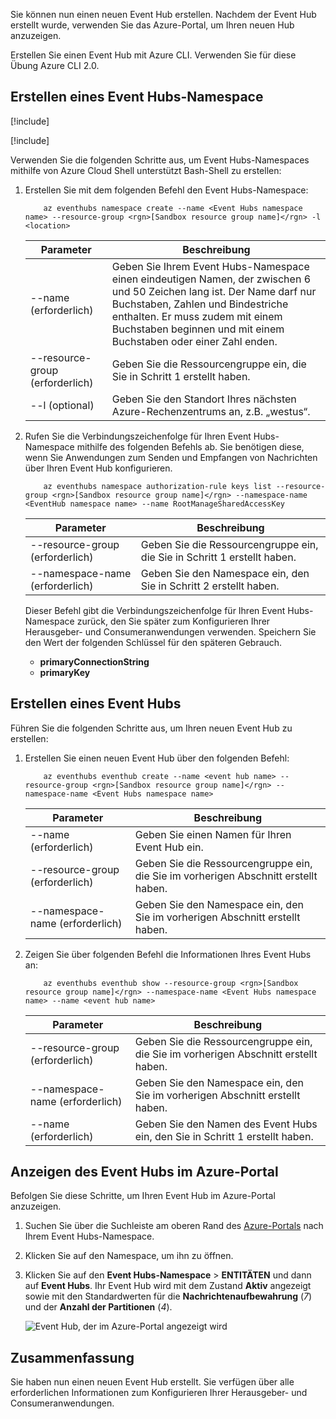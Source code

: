 Sie können nun einen neuen Event Hub erstellen. Nachdem der Event Hub erstellt wurde, verwenden Sie das Azure-Portal, um Ihren neuen Hub anzuzeigen.

Erstellen Sie einen Event Hub mit Azure CLI. Verwenden Sie für diese Übung Azure CLI 2.0. 

## <a name="create-an-event-hubs-namespace"></a>Erstellen eines Event Hubs-Namespace

[!include[](../../../includes/azure-sandbox-activate.md)]

[!include[](../../../includes/azure-sandbox-regions-first-mention-note.md)]

Verwenden Sie die folgenden Schritte aus, um Event Hubs-Namespaces mithilfe von Azure Cloud Shell unterstützt Bash-Shell zu erstellen:

1. Erstellen Sie mit dem folgenden Befehl den Event Hubs-Namespace:

    ```azurecli
        az eventhubs namespace create --name <Event Hubs namespace name> --resource-group <rgn>[Sandbox resource group name]</rgn> -l <location>
    ```

    |Parameter      |Beschreibung|
    |---------------|-----------|
    |--name (erforderlich)      |Geben Sie Ihrem Event Hubs-Namespace einen eindeutigen Namen, der zwischen 6 und 50 Zeichen lang ist. Der Name darf nur Buchstaben, Zahlen und Bindestriche enthalten. Er muss zudem mit einem Buchstaben beginnen und mit einem Buchstaben oder einer Zahl enden.|
    |--resource-group (erforderlich)  |Geben Sie die Ressourcengruppe ein, die Sie in Schritt 1 erstellt haben.
    |--l (optional)     |Geben Sie den Standort Ihres nächsten Azure-Rechenzentrums an, z.B. „westus“.|

1. Rufen Sie die Verbindungszeichenfolge für Ihren Event Hubs-Namespace mithilfe des folgenden Befehls ab. Sie benötigen diese, wenn Sie Anwendungen zum Senden und Empfangen von Nachrichten über Ihren Event Hub konfigurieren.

    ```azurecli
        az eventhubs namespace authorization-rule keys list --resource-group <rgn>[Sandbox resource group name]</rgn> --namespace-name <EventHub namespace name> --name RootManageSharedAccessKey
    ```

    |Parameter      |Beschreibung|
    |---------------|-----------|
    |--resource-group (erforderlich)  |Geben Sie die Ressourcengruppe ein, die Sie in Schritt 1 erstellt haben.|
    |--namespace-name (erforderlich)      |Geben Sie den Namespace ein, den Sie in Schritt 2 erstellt haben.|

    Dieser Befehl gibt die Verbindungszeichenfolge für Ihren Event Hubs-Namespace zurück, den Sie später zum Konfigurieren Ihrer Herausgeber- und Consumeranwendungen verwenden. Speichern Sie den Wert der folgenden Schlüssel für den späteren Gebrauch.

    - **primaryConnectionString**
    - **primaryKey**

## <a name="create-an-event-hub"></a>Erstellen eines Event Hubs

Führen Sie die folgenden Schritte aus, um Ihren neuen Event Hub zu erstellen:

1. Erstellen Sie einen neuen Event Hub über den folgenden Befehl:

    ```azurecli
        az eventhubs eventhub create --name <event hub name> --resource-group <rgn>[Sandbox resource group name]</rgn> --namespace-name <Event Hubs namespace name>
    ```

    |Parameter      |Beschreibung|
    |---------------|-----------|
    |--name (erforderlich)  |Geben Sie einen Namen für Ihren Event Hub ein.|
    |--resource-group (erforderlich)  |Geben Sie die Ressourcengruppe ein, die Sie im vorherigen Abschnitt erstellt haben.|
    |--namespace-name (erforderlich)      |Geben Sie den Namespace ein, den Sie im vorherigen Abschnitt erstellt haben.|

1. Zeigen Sie über folgenden Befehl die Informationen Ihres Event Hubs an: 

    ```azurecli
        az eventhubs eventhub show --resource-group <rgn>[Sandbox resource group name]</rgn> --namespace-name <Event Hubs namespace name> --name <event hub name>
    ```

    |Parameter      |Beschreibung|
    |---------------|-----------|
    |--resource-group (erforderlich)  |Geben Sie die Ressourcengruppe ein, die Sie im vorherigen Abschnitt erstellt haben.|
    |--namespace-name (erforderlich)      |Geben Sie den Namespace ein, den Sie im vorherigen Abschnitt erstellt haben.|
    |--name (erforderlich)|Geben Sie den Namen des Event Hubs ein, den Sie in Schritt 1 erstellt haben.|

## <a name="view-the-event-hub-in-the-azure-portal"></a>Anzeigen des Event Hubs im Azure-Portal

Befolgen Sie diese Schritte, um Ihren Event Hub im Azure-Portal anzuzeigen.

1. Suchen Sie über die Suchleiste am oberen Rand des [Azure-Portals](https://portal.azure.com?azure-portal=true) nach Ihrem Event Hubs-Namespace.

1. Klicken Sie auf den Namespace, um ihn zu öffnen.

1. Klicken Sie auf den **Event Hubs-Namespace** > **ENTITÄTEN** und dann auf **Event Hubs**.
    Ihr Event Hub wird mit dem Zustand **Aktiv** angezeigt sowie mit den Standardwerten für die **Nachrichtenaufbewahrung** (*7*) und der **Anzahl der Partitionen** (*4*).

    ![Event Hub, der im Azure-Portal angezeigt wird](../media-draft/3-event-hub.png)

## <a name="summary"></a>Zusammenfassung

Sie haben nun einen neuen Event Hub erstellt. Sie verfügen über alle erforderlichen Informationen zum Konfigurieren Ihrer Herausgeber- und Consumeranwendungen.
